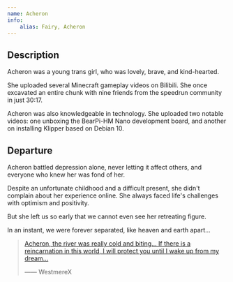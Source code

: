 ```yaml
---
name: Acheron
info:
    alias: Fairy, Acheron
---
```


## Description

Acheron was a young trans girl, who was lovely, brave, and kind-hearted.

She uploaded several Minecraft gameplay videos on Bilibili.
She once excavated an entire chunk with nine friends from the speedrun community in just 30:17.

Acheron was also knowledgeable in technology.
She uploaded two notable videos:
one unboxing the BearPi-HM Nano development board,
and another on installing Klipper based on Debian 10.

## Departure

Acheron battled depression alone,
never letting it affect others,
and everyone who knew her was fond of her.

Despite an unfortunate childhood and a difficult present,
she didn't complain about her experience online.
She always faced life's challenges with optimism and positivity.

But she left us so early that we cannot even see her retreating figure.

In an instant, we were forever separated, like heaven and earth apart...

> [Acheron, the river was really cold and biting... If there is a reincarnation in this world, I will protect you until I wake up from my dream...](https://archive.ph/I6EcL)
>
> —— WestmereX

